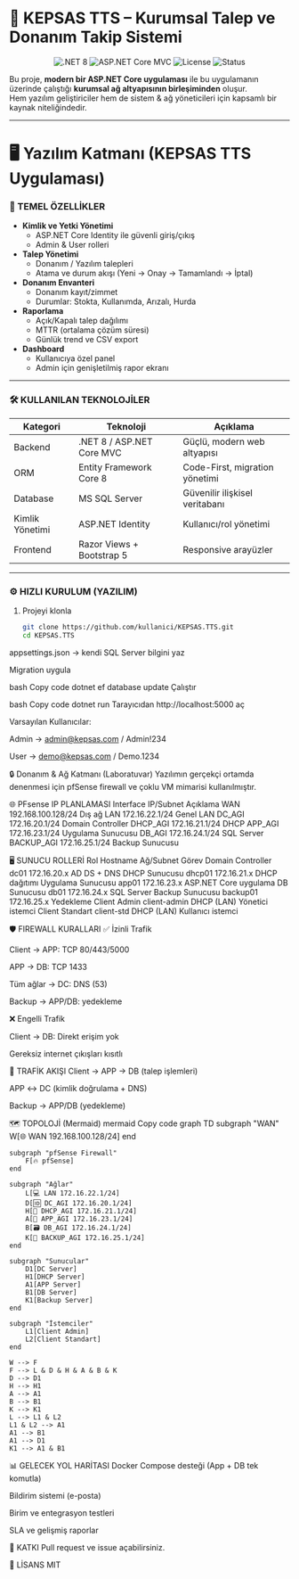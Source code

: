# 🚀 KEPSAS TTS – Kurumsal Talep ve Donanım Takip Sistemi

<p align="center">
<img src="https://img.shields.io/badge/.NET-8-blueviolet.svg" alt=".NET 8">
<img src="https://img.shields.io/badge/Platform-ASP.NET%20Core%20MVC-blue.svg" alt="ASP.NET Core MVC">
<img src="https://img.shields.io/badge/License-MIT-green.svg" alt="License">
<img src="https://img.shields.io/badge/Status-Geliştiriliyor-orange.svg" alt="Status">
</p>

Bu proje, **modern bir ASP.NET Core uygulaması** ile bu uygulamanın üzerinde çalıştığı **kurumsal ağ altyapısının birleşiminden** oluşur.  
Hem yazılım geliştiriciler hem de sistem & ağ yöneticileri için kapsamlı bir kaynak niteliğindedir.  

---

# 🖥️ Yazılım Katmanı (KEPSAS TTS Uygulaması)

### 🚀 TEMEL ÖZELLİKLER
- **Kimlik ve Yetki Yönetimi**
  - ASP.NET Core Identity ile güvenli giriş/çıkış
  - Admin & User rolleri
- **Talep Yönetimi**
  - Donanım / Yazılım talepleri
  - Atama ve durum akışı (Yeni → Onay → Tamamlandı → İptal)
- **Donanım Envanteri**
  - Donanım kayıt/zimmet
  - Durumlar: Stokta, Kullanımda, Arızalı, Hurda
- **Raporlama**
  - Açık/Kapalı talep dağılımı
  - MTTR (ortalama çözüm süresi)
  - Günlük trend ve CSV export
- **Dashboard**
  - Kullanıcıya özel panel
  - Admin için genişletilmiş rapor ekranı

---

### 🛠️ KULLANILAN TEKNOLOJİLER

| Kategori          | Teknoloji                 | Açıklama                          |
|-------------------|---------------------------|-----------------------------------|
| Backend           | .NET 8 / ASP.NET Core MVC | Güçlü, modern web altyapısı       |
| ORM               | Entity Framework Core 8   | Code-First, migration yönetimi    |
| Database          | MS SQL Server             | Güvenilir ilişkisel veritabanı    |
| Kimlik Yönetimi   | ASP.NET Identity          | Kullanıcı/rol yönetimi            |
| Frontend          | Razor Views + Bootstrap 5 | Responsive arayüzler              |

---

### ⚙️ HIZLI KURULUM (YAZILIM)

1. Projeyi klonla  
   ```bash
   git clone https://github.com/kullanici/KEPSAS.TTS.git
   cd KEPSAS.TTS
appsettings.json → kendi SQL Server bilgini yaz

Migration uygula

bash
Copy code
dotnet ef database update
Çalıştır

bash
Copy code
dotnet run
Tarayıcıdan http://localhost:5000 aç

Varsayılan Kullanıcılar:

Admin → admin@kepsas.com / Admin!234

User → demo@kepsas.com / Demo.1234

🔒 Donanım & Ağ Katmanı (Laboratuvar)
Yazılımın gerçekçi ortamda denenmesi için pfSense firewall ve çoklu VM mimarisi kullanılmıştır.

🌐 PFsense IP PLANLAMASI
Interface	IP/Subnet	Açıklama
WAN	192.168.100.128/24	Dış ağ
LAN	172.16.22.1/24	Genel LAN
DC_AGI	172.16.20.1/24	Domain Controller
DHCP_AGI	172.16.21.1/24	DHCP
APP_AGI	172.16.23.1/24	Uygulama Sunucusu
DB_AGI	172.16.24.1/24	SQL Server
BACKUP_AGI	172.16.25.1/24	Backup Sunucusu

🖥️ SUNUCU ROLLERİ
Rol	Hostname	Ağ/Subnet	Görev
Domain Controller	dc01	172.16.20.x	AD DS + DNS
DHCP Sunucusu	dhcp01	172.16.21.x	DHCP dağıtımı
Uygulama Sunucusu	app01	172.16.23.x	ASP.NET Core uygulama
DB Sunucusu	db01	172.16.24.x	SQL Server
Backup Sunucusu	backup01	172.16.25.x	Yedekleme
Client Admin	client-admin	DHCP (LAN)	Yönetici istemci
Client Standart	client-std	DHCP (LAN)	Kullanıcı istemci

🛡️ FIREWALL KURALLARI
✅ İzinli Trafik

Client → APP: TCP 80/443/5000

APP → DB: TCP 1433

Tüm ağlar → DC: DNS (53)

Backup → APP/DB: yedekleme

❌ Engelli Trafik

Client → DB: Direkt erişim yok

Gereksiz internet çıkışları kısıtlı

🔄 TRAFİK AKIŞI
Client → APP → DB (talep işlemleri)

APP ↔ DC (kimlik doğrulama + DNS)

Backup → APP/DB (yedekleme)

🗺️ TOPOLOJİ (Mermaid)
mermaid
Copy code
graph TD
    subgraph "WAN"
        W[🌐 WAN 192.168.100.128/24]
    end
    
    subgraph "pfSense Firewall"
        F[🔥 pfSense]
    end
    
    subgraph "Ağlar"
        L[💻 LAN 172.16.22.1/24]
        D[🆔 DC_AGI 172.16.20.1/24]
        H[🔢 DHCP_AGI 172.16.21.1/24]
        A[🚀 APP_AGI 172.16.23.1/24]
        B[🗃️ DB_AGI 172.16.24.1/24]
        K[💾 BACKUP_AGI 172.16.25.1/24]
    end
    
    subgraph "Sunucular"
        D1[DC Server]
        H1[DHCP Server]
        A1[APP Server]
        B1[DB Server]
        K1[Backup Server]
    end
    
    subgraph "İstemciler"
        L1[Client Admin]
        L2[Client Standart]
    end
    
    W --> F
    F --> L & D & H & A & B & K
    D --> D1
    H --> H1
    A --> A1
    B --> B1
    K --> K1
    L --> L1 & L2
    L1 & L2 --> A1
    A1 --> B1
    A1 --> D1
    K1 --> A1 & B1
📊 GELECEK YOL HARİTASI
 Docker Compose desteği (App + DB tek komutla)

 Bildirim sistemi (e-posta)

 Birim ve entegrasyon testleri

 SLA ve gelişmiş raporlar

🤝 KATKI
Pull request ve issue açabilirsiniz.

📄 LİSANS
MIT

